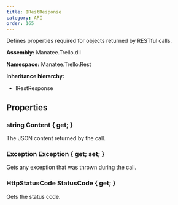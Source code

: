 ```yaml
---
title: IRestResponse
category: API
order: 165
---
```


Defines properties required for objects returned by RESTful calls.

**Assembly:** Manatee.Trello.dll

**Namespace:** Manatee.Trello.Rest

**Inheritance hierarchy:**

- IRestResponse

## Properties

### string Content { get; }

The JSON content returned by the call.

### Exception Exception { get; set; }

Gets any exception that was thrown during the call.

### HttpStatusCode StatusCode { get; }

Gets the status code.

